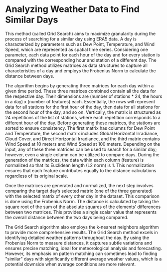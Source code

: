 # Analyzing Weather Data to Find Similar Days

This method (called Grid Search) aims to maximize granularity during the process of searching for a similar day using ERA5 data. A day is characterized by parameters such as Dew Point, Temperature, and Wind Speed, which are represented as spatial time series. Considering one parameter, each data point for each hour of the day and for every station is compared with the corresponding hour and station of a different day. The Grid Search method utilizes matrices as data structures to capture all characteristics of a day and employs the Frobenius Norm to calculate the distance between days.

The algorithm begins by generating three matrices for each day within a given time period. These three matrices combined contain all the data for the respective day. Their dimensions are (number of stations * 24, the hours in a day) x (number of features) each. Essentially, the rows will represent data for all stations for the first hour of the day, then data for all stations for the second hour of the day, and so on. Vertically, the matrix is structured as 24 repetitions of the list of stations, where each repetition corresponds to a different hour of the day. Before generating these matrices, the stations are sorted to ensure consistency. The first matrix has columns for Dew Point and Temperature, the second matrix includes Global Horizontal Irradiance, Cloud Cover, and Direct Horizontal Irradiance, and the third matrix contains Wind Speed at 10 meters and Wind Speed at 100 meters. Depending on the input, any of these three matrices can be used to search for a similar day; however, even a single column can be utilized to compare days. During the generation of the matrices, the data within each column (feature) is normalized so that its Euclidean length (L2 norm) is 1. This normalization ensures that each feature contributes equally to the distance calculations regardless of its original scale.

Once the matrices are generated and normalized, the next step involves comparing the target day’s selected matrix (one of the three generated) with the selected matrix of every other day in the dataset. This comparison is done using the Frobenius Norm. The distance is calculated by taking the square root of the sum of the absolute squares of the elements’ differences between two matrices. This provides a single scalar value that represents the overall distance between the two days being compared.

The Grid Search algorithm also employs the k-nearest neighbors algorithm to provide more comprehensive results. The Grid Search method excels in identifying detailed weather patterns throughout the day. By using the Frobenius Norm to measure distances, it captures subtle variations and ensures precise matching, ideal for meteorological analysis and forecasting. However, its emphasis on pattern matching can sometimes lead to finding "similar" days with significantly different average weather values, which is a potential downside when average conditions are more relevant.
